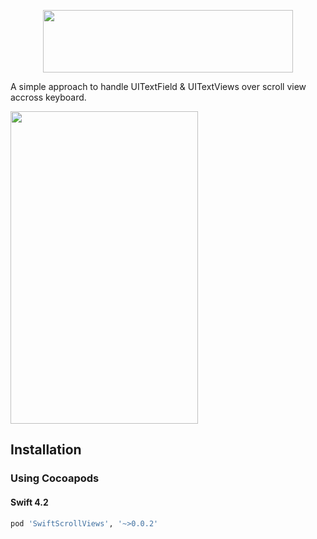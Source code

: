 <p align="center">
  <img width = "400" height = "100" src="https://raw.githubusercontent.com/RAJAMOHAN-S/rajamohan-s.github.io/master/resources/repo_swift_scrollviews/logoimage.png">
</p>
<p>
A simple approach to handle UITextField & UITextViews over scroll view accross keyboard.
</p>
<p align="left">
  <img width = "300" height = "500" src="./images/demo.gif">
</p>

## Installation

### Using Cocoapods
#### Swift 4.2
```ruby
pod 'SwiftScrollViews', '~>0.0.2'
```
